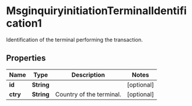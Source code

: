 

# MsginquiryinitiationTerminalIdentification1

Identification of the terminal performing the transaction.
## Properties

Name | Type | Description | Notes
------------ | ------------- | ------------- | -------------
**id** | **String** |  |  [optional]
**ctry** | **String** | Country of the terminal. |  [optional]




